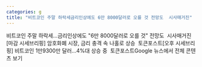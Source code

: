 ```yaml
---
categories: g
title: "비트코인 주말 하락세금리인상에도 6만 8000달러로 오를 것 전망도  시사매거진"
---
```

비트코인 주말 하락세...금리인상에도 "6만 8000달러로 오를 것" 전망도&nbsp;&nbsp;시사매거진[마감 시세브리핑] 암호화폐 시장, 금리 충격 속 나홀로 상승&nbsp;&nbsp;토큰포스트[오후 시세브리핑] 비트코인 1만9300만 달러...4%대 상승 중&nbsp;&nbsp;토큰포스트Google 뉴스에서 전체 콘텐츠 보기